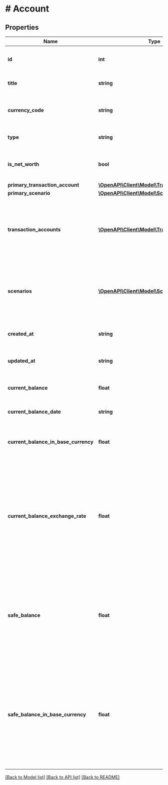 # # Account

## Properties

Name | Type | Description | Notes
------------ | ------------- | ------------- | -------------
**id** | **int** | The unique identifier of the account. | [optional]
**title** | **string** | The title of the account. | [optional]
**currency_code** | **string** | The currency code for the account. | [optional]
**type** | **string** | The type of the account. | [optional]
**is_net_worth** | **bool** | Whether the account is a net worth asset. | [optional]
**primary_transaction_account** | [**\OpenAPI\Client\Model\TransactionAccount**](TransactionAccount.md) |  | [optional]
**primary_scenario** | [**\OpenAPI\Client\Model\Scenario**](Scenario.md) |  | [optional]
**transaction_accounts** | [**\OpenAPI\Client\Model\TransactionAccount[]**](TransactionAccount.md) | All transaction accounts that compose the account, including the primary. | [optional]
**scenarios** | [**\OpenAPI\Client\Model\Scenario[]**](Scenario.md) | All scenarios that compose the account, including the primary. | [optional]
**created_at** | **string** | When the account was created. | [optional]
**updated_at** | **string** | When the account was last updated. | [optional]
**current_balance** | **float** | The current balance of the account. | [optional]
**current_balance_date** | **string** | The date of the current balance. | [optional]
**current_balance_in_base_currency** | **float** | The current balance of the account in the user&#39;s base currency. | [optional]
**current_balance_exchange_rate** | **float** | The exchange rate between the account&#39;s currency and the user&#39;s base currency, when different. If the currencies are the same, null is returned. | [optional]
**safe_balance** | **float** | The current safe balance, if safe balance is activated on the account. If safe balance is not activated, then null is returned. | [optional]
**safe_balance_in_base_currency** | **float** | The current safe balance in the user&#39;s base currency, if safe balance is activated on the account. If safe balance is not activated, then null is returned. | [optional]

[[Back to Model list]](../../README.md#models) [[Back to API list]](../../README.md#endpoints) [[Back to README]](../../README.md)
